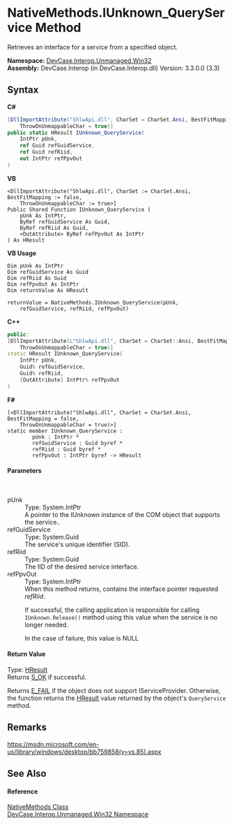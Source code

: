 # NativeMethods.IUnknown_QueryService Method 
 

Retrieves an interface for a service from a specified object.

**Namespace:**&nbsp;<a href="N_DevCase_Interop_Unmanaged_Win32">DevCase.Interop.Unmanaged.Win32</a><br />**Assembly:**&nbsp;DevCase.Interop (in DevCase.Interop.dll) Version: 3.3.0.0 (3.3)

## Syntax

**C#**<br />
``` C#
[DllImportAttribute("ShlwApi.dll", CharSet = CharSet.Ansi, BestFitMapping = false, 
	ThrowOnUnmappableChar = true)]
public static HResult IUnknown_QueryService(
	IntPtr pUnk,
	ref Guid refGuidService,
	ref Guid refRiid,
	out IntPtr refPpvOut
)
```

**VB**<br />
``` VB
<DllImportAttribute("ShlwApi.dll", CharSet := CharSet.Ansi, BestFitMapping := false, 
	ThrowOnUnmappableChar := true>]
Public Shared Function IUnknown_QueryService ( 
	pUnk As IntPtr,
	ByRef refGuidService As Guid,
	ByRef refRiid As Guid,
	<OutAttribute> ByRef refPpvOut As IntPtr
) As HResult
```

**VB Usage**<br />
``` VB Usage
Dim pUnk As IntPtr
Dim refGuidService As Guid
Dim refRiid As Guid
Dim refPpvOut As IntPtr
Dim returnValue As HResult

returnValue = NativeMethods.IUnknown_QueryService(pUnk, 
	refGuidService, refRiid, refPpvOut)
```

**C++**<br />
``` C++
public:
[DllImportAttribute(L"ShlwApi.dll", CharSet = CharSet::Ansi, BestFitMapping = false, 
	ThrowOnUnmappableChar = true)]
static HResult IUnknown_QueryService(
	IntPtr pUnk, 
	Guid% refGuidService, 
	Guid% refRiid, 
	[OutAttribute] IntPtr% refPpvOut
)
```

**F#**<br />
``` F#
[<DllImportAttribute("ShlwApi.dll", CharSet = CharSet.Ansi, BestFitMapping = false, 
	ThrowOnUnmappableChar = true)>]
static member IUnknown_QueryService : 
        pUnk : IntPtr * 
        refGuidService : Guid byref * 
        refRiid : Guid byref * 
        refPpvOut : IntPtr byref -> HResult 

```


#### Parameters
&nbsp;<dl><dt>pUnk</dt><dd>Type: System.IntPtr<br />A pointer to the IUnknown instance of the COM object that supports the service..</dd><dt>refGuidService</dt><dd>Type: System.Guid<br />The service's unique identifier (SID).</dd><dt>refRiid</dt><dd>Type: System.Guid<br />The IID of the desired service interface.</dd><dt>refPpvOut</dt><dd>Type: System.IntPtr<br />When this method returns, contains the interface pointer requested *refRiid*. 

 If successful, the calling application is responsible for calling `IUnknown.Release()` method using this value when the service is no longer needed. 

 In the case of failure, this value is NULL</dd></dl>

#### Return Value
Type: <a href="T_DevCase_Interop_Unmanaged_Win32_Enums_HResult">HResult</a><br />Returns <a href="T_DevCase_Interop_Unmanaged_Win32_Enums_HResult">S_OK</a> if successful. 

 Returns <a href="T_DevCase_Interop_Unmanaged_Win32_Enums_HResult">E_FAIL</a> if the object does not support IServiceProvider. Otherwise, the function returns the <a href="T_DevCase_Interop_Unmanaged_Win32_Enums_HResult">HResult</a> value returned by the object's `QueryService` method.

## Remarks
<a href="https://msdn.microsoft.com/en-us/library/windows/desktop/bb759858(v=vs.85).aspx" target="_blank">https://msdn.microsoft.com/en-us/library/windows/desktop/bb759858(v=vs.85).aspx</a>

## See Also


#### Reference
<a href="T_DevCase_Interop_Unmanaged_Win32_NativeMethods">NativeMethods Class</a><br /><a href="N_DevCase_Interop_Unmanaged_Win32">DevCase.Interop.Unmanaged.Win32 Namespace</a><br />